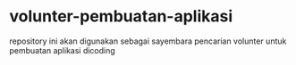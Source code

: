 # volunter-pembuatan-aplikasi
repository ini akan digunakan sebagai sayembara pencarian volunter untuk pembuatan aplikasi dicoding
